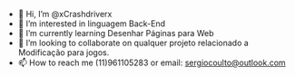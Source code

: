 - 👋 Hi, I’m @xCrashdriverx
- 👀 I’m interested in linguagem Back-End
- 🌱 I’m currently learning Desenhar Páginas para Web
- 💞️ I’m looking to collaborate on qualquer projeto relacionado a Modificação para jogos. 
- 📫 How to reach me (11)961105283 or email: sergiocoulto@outlook.com

<!---
xCrashdriverx/xCrashdriverx is a ✨ special ✨ repository because its `README.md` (this file) appears on your GitHub profile.
You can click the Preview link to take a look at your changes.
--->
